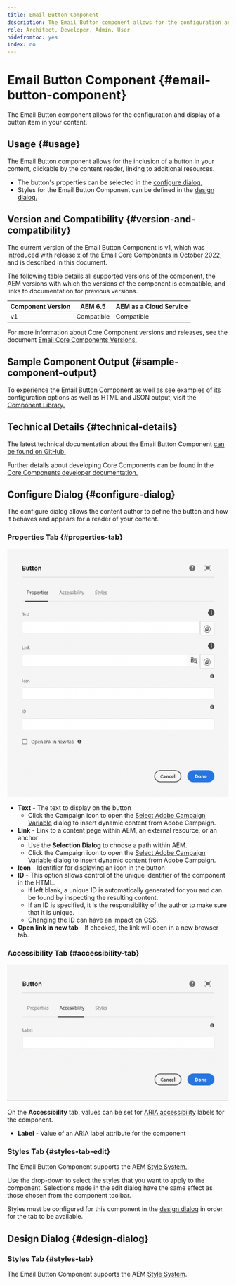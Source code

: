 ```yaml
---
title: Email Button Component
description: The Email Button component allows for the configuration and display of a button item in your content.
role: Architect, Developer, Admin, User
hidefromtoc: yes
index: no
---
```


# Email Button Component {#email-button-component}

The Email Button component allows for the configuration and display of a button item in your content.

## Usage {#usage}

The Email Button component allows for the inclusion of a button in your content, clickable by the content reader, linking to additional resources.

* The button's properties can be selected in the [configure dialog.](#configure-dialog)
* Styles for the Email Button Component can be defined in the [design dialog.](#design-dialog)

## Version and Compatibility {#version-and-compatibility}

The current version of the Email Button Component is v1, which was introduced with release x of the Email Core Components in October 2022, and is described in this document.

The following table details all supported versions of the component, the AEM versions with which the versions of the component is compatible, and links to documentation for previous versions.

|Component Version|AEM 6.5|AEM as a Cloud Service|
|---|---|---|
|v1|Compatible|Compatible|

For more information about Core Component versions and releases, see the document [Email Core Components Versions.](/help/email/versions.md)

## Sample Component Output {#sample-component-output}

To experience the Email Button Component as well as see examples of its configuration options as well as HTML and JSON output, visit the [Component Library.](https://adobe.com/go/aem_cmp_library_email_button)

## Technical Details {#technical-details}

The latest technical documentation about the Email Button Component [can be found on GitHub.](https://adobe.com/go/aem_cmp_tech_email_button_v1)

Further details about developing Core Components can be found in the [Core Components developer documentation.](/help/developing/overview.md)

## Configure Dialog {#configure-dialog}

The configure dialog allows the content author to define the button and how it behaves and appears for a reader of your content.

### Properties Tab {#properties-tab}

![Properties tab of the edit dialog of Button Component](/help/email/assets/email-button-edit-properties.png)

* **Text** - The text to display on the button
  * Click the Campaign icon to open the [Select Adobe Campaign Variable](/help/email/campaign-variables.md) dialog to insert dynamic content from Adobe Campaign.
* **Link** - Link to a content page within AEM, an external resource, or an anchor
  * Use the **Selection Dialog** to choose a path within AEM.
  * Click the Campaign icon to open the [Select Adobe Campaign Variable](/help/email/campaign-variables.md) dialog to insert dynamic content from Adobe Campaign.
* **Icon** - Identifier for displaying an icon in the button
* **ID** - This option allows control of the unique identifier of the component in the HTML.
  * If left blank, a unique ID is automatically generated for you and can be found by inspecting the resulting content.
  * If an ID is specified, it is the responsibility of the author to make sure that it is unique.
  * Changing the ID can have an impact on CSS.
* **Open link in new tab** - If checked, the link will open in a new browser tab.

### Accessibility Tab {#accessibility-tab}

![Accessibility tab of the edit dialog of Button Component](/help/email/assets/email-button-edit-accessibility.png)

On the **Accessibility** tab, values can be set for [ARIA accessibility](https://www.w3.org/WAI/standards-guidelines/aria/) labels for the component.

* **Label** - Value of an ARIA label attribute for the component

### Styles Tab {#styles-tab-edit}

The Email Button Component supports the AEM [Style System.](/help/get-started/authoring.md#component-styling).

Use the drop-down to select the styles that you want to apply to the component. Selections made in the edit dialog have the same effect as those chosen from the component toolbar.

Styles must be configured for this component in the [design dialog](#design-dialog) in order for the tab to be available.

## Design Dialog {#design-dialog}

### Styles Tab {#styles-tab}

The Email Button Component supports the AEM [Style System](/help/get-started/authoring.md#component-styling).
